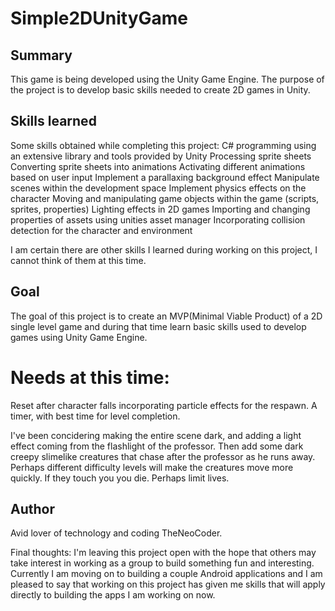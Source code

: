 # Simple2DUnityGame

## Summary
This game is being developed using the Unity Game Engine. The purpose of the project is to develop basic skills needed to create 2D games in Unity. 

## Skills learned
Some skills obtained while completing this project:
  C# programming using an extensive library and tools provided by Unity
  Processing sprite sheets
  Converting sprite sheets into animations
  Activating different animations based on user input
  Implement a parallaxing background effect
  Manipulate scenes within the development space
  Implement physics effects on the character
  Moving and manipulating game objects within the game (scripts, sprites, properties)
  Lighting effects in 2D games
  Importing and changing properties of assets using unities asset manager
  Incorporating collision detection for the character and environment
  
  I am certain there are other skills I learned during working on this project, I cannot think of them at this time.
  
## Goal
The goal of this project is to create an MVP(Minimal Viable Product) of a 2D single level game and during that time 
learn basic skills used to develop games using Unity Game Engine. 

# Needs at this time:
Reset after character falls incorporating particle effects for the respawn. 
A timer, with best time for level completion.

I've been concidering making the entire scene dark, and adding a light effect coming from the flashlight of the professor. Then add some dark creepy slimelike creatures that chase after the professor as he runs away. Perhaps different difficulty levels will make the creatures move more quickly. If they touch you you die. Perhaps limit lives. 

## Author
Avid lover of technology and coding TheNeoCoder. 


Final thoughts:
I'm leaving this project open with the hope that others may take interest in working as a group to build something fun and interesting. Currently I am moving on to building a couple Android applications and I am pleased to say that working on this project has given me skills that will apply directly to building the apps I am working on now.
